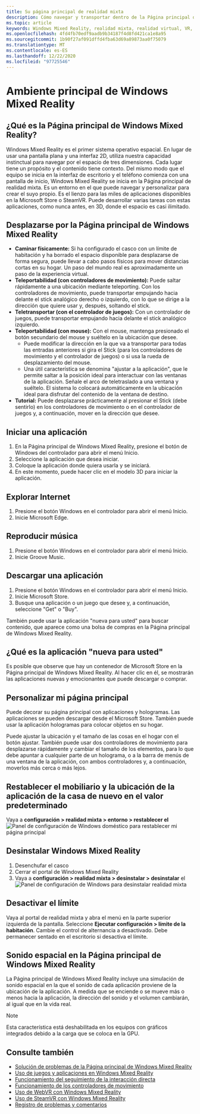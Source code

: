 ```yaml
---
title: Su página principal de realidad mixta
description: Cómo navegar y transportar dentro de la Página principal de Windows Mixed Reality, iniciar aplicaciones y juegos, personalizar la Página principal y cambiar la configuración de objetos visuales, de audio y de voz.
ms.topic: article
keywords: Windows Mixed Reality, realidad mixta, realidad virtual, VR, MR, Home, navegar, ponerse en marcha, aplicaciones, juegos
ms.openlocfilehash: 4fd4fb70edf9aadb9b34187f4d8fd421ca1e8a95
ms.sourcegitcommit: 1b90f27af091dffd4fba63d69a89873aa0f75079
ms.translationtype: MT
ms.contentlocale: es-ES
ms.lasthandoff: 12/22/2020
ms.locfileid: "97725546"
---
```

# <a name="your-windows-mixed-reality-home"></a>Ambiente principal de Windows Mixed Reality

## <a name="what-is-the-windows-mixed-reality-home"></a>¿Qué es la Página principal de Windows Mixed Reality?

Windows Mixed Reality es el primer sistema operativo espacial. En lugar de usar una pantalla plana y una interfaz 2D, utiliza nuestra capacidad instinctual para navegar por el espacio de tres dimensiones. Cada lugar tiene un propósito y el contenido tiene contexto. Del mismo modo que el equipo se inicia en la interfaz de escritorio y el teléfono comienza con una pantalla de inicio, Windows Mixed Reality se inicia en la Página principal de realidad mixta. Es un entorno en el que puede navegar y personalizar para crear el suyo propio. Es el lienzo para las miles de aplicaciones disponibles en la Microsoft Store o SteamVR. Puede desarrollar varias tareas con estas aplicaciones, como nunca antes, en 3D, donde el espacio es casi ilimitado.

## <a name="move-through-the-windows-mixed-reality-home"></a>Desplazarse por la Página principal de Windows Mixed Reality

* **Caminar físicamente:** Si ha configurado el casco con un límite de habitación y ha borrado el espacio disponible para desplazarse de forma segura, puede llevar a cabo pasos físicos para mover distancias cortas en su hogar. Un paso del mundo real es aproximadamente un paso de la experiencia virtual.
* **Teleportabilidad (con controladores de movimiento):** Puede saltar rápidamente a una ubicación mediante teleporting. Con los controladores de movimiento, puede transportar empujando hacia delante el stick analógico derecho o izquierdo, con lo que se dirige a la dirección que quiere usar y, después, soltando el stick.
* **Teletransportar (con el controlador de juegos):** Con un controlador de juegos, puede transportar empujando hacia delante el stick analógico izquierdo.
* **Teleportabilidad (con mouse):** Con el mouse, mantenga presionado el botón secundario del mouse y suéltelo en la ubicación que desee.
  * Puede modificar la dirección en la que va a transportar para todas las entradas anteriores si gira el Stick (para los controladores de movimiento y el controlador de juegos) o si usa la rueda de desplazamiento del mouse.
  * Una útil característica se denomina "ajustar a la aplicación", que le permite saltar a la posición ideal para interactuar con las ventanas de la aplicación. Señale el arco de teletraslado a una ventana y suéltelo. El sistema lo colocará automáticamente en la ubicación ideal para disfrutar del contenido de la ventana de destino.
* **Tutorial:** Puede desplazarse prácticamente al presionar el Stick (debe sentirlo) en los controladores de movimiento o en el controlador de juegos y, a continuación, mover en la dirección que desee.

## <a name="launch-an-app"></a>Iniciar una aplicación

1. En la Página principal de Windows Mixed Reality, presione el botón de Windows del controlador para abrir el menú Inicio.
2. Seleccione la aplicación que desea iniciar.
3. Coloque la aplicación donde quiera usarla y se iniciará.
4. En este momento, puede hacer clic en el modelo 3D para iniciar la aplicación.

## <a name="browse-the-web"></a>Explorar Internet

1. Presione el botón Windows en el controlador para abrir el menú Inicio.
2. Inicie Microsoft Edge.

## <a name="play-music"></a>Reproducir música

1. Presione el botón Windows en el controlador para abrir el menú Inicio.
2. Inicie Groove Music.

## <a name="download-an-app"></a>Descargar una aplicación

1. Presione el botón Windows en el controlador para abrir el menú Inicio.
2. Inicie Microsoft Store.
3. Busque una aplicación o un juego que desee y, a continuación, seleccione "Get" o "Buy".

También puede usar la aplicación "nueva para usted" para buscar contenido, que aparece como una bolsa de compras en la Página principal de Windows Mixed Reality.

## <a name="what-is-the-new-for-you-app"></a>¿Qué es la aplicación "nueva para usted"

Es posible que observe que hay un contenedor de Microsoft Store en la Página principal de Windows Mixed Reality. Al hacer clic en él, se mostrarán las aplicaciones nuevas y emocionantes que puede descargar o comprar.

## <a name="personalize-my-home"></a>Personalizar mi página principal

Puede decorar su página principal con aplicaciones y hologramas. Las aplicaciones se pueden descargar desde el Microsoft Store. También puede usar la aplicación hologramas para colocar objetos en su hogar.

Puede ajustar la ubicación y el tamaño de las cosas en el hogar con el botón ajustar. También puede usar dos controladores de movimiento para desplazarse rápidamente y cambiar el tamaño de los elementos, para lo que debe apuntar a cualquier parte de un holograma, o a la barra de menús de una ventana de la aplicación, con ambos controladores y, a continuación, moverlos más cerca o más lejos.

## <a name="reset-my-homes-furniture-and-app-placement-back-to-default"></a>Restablecer el mobiliario y la ubicación de la aplicación de la casa de nuevo en el valor predeterminado

Vaya a **configuración > realidad mixta > entorno > restablecer el** ![ Panel de configuración de Windows doméstico para restablecer mi página principal](images/1050px-environmentreset.png)

## <a name="uninstall-windows-mixed-reality"></a>Desinstalar Windows Mixed Reality

1. Desenchufar el casco
2. Cerrar el portal de Windows Mixed Reality
3. Vaya a **configuración > realidad mixta > desinstalar > desinstalar** el ![ Panel de configuración de Windows para desinstalar realidad mixta](images/1050px-uninstall2.png)

## <a name="turn-off-the-boundary"></a>Desactivar el límite

Vaya al portal de realidad mixta y abra el menú en la parte superior izquierda de la pantalla. Seleccione **Ejecutar configuración > límite de la habitación**. Cambie el control de alternancia a desactivado. Debe permanecer sentado en el escritorio si desactiva el límite.

## <a name="spatial-sound-in-the-windows-mixed-reality-home"></a>Sonido espacial en la Página principal de Windows Mixed Reality

La Página principal de Windows Mixed Reality incluye una simulación de sonido espacial en la que el sonido de cada aplicación proviene de la ubicación de la aplicación. A medida que se enciende o se mueve más o menos hacia la aplicación, la dirección del sonido y el volumen cambiarán, al igual que en la vida real. 

> [!NOTE]
> Esta característica está deshabilitada en los equipos con gráficos integrados debido a la carga que se coloca en la GPU.

## <a name="see-also"></a>Consulte también

* [Solución de problemas de la Página principal de Windows Mixed Reality](wmr-setup-faq.md#my-motion-controllers-arent-working)
* [Uso de juegos y aplicaciones en Windows Mixed Reality](using-games-and-apps-in-windows-mixed-reality.md)
* [Funcionamiento del seguimiento de la interacción directa](tracking-system.md)
* [Funcionamiento de los controladores de movimiento](controllers-in-wmr.md)
* [Uso de WebVR con Windows Mixed Reality](webvr.md)
* [Uso de SteamVR con Windows Mixed Reality](using-steamvr-with-windows-mixed-reality.md)
* [Registro de problemas y comentarios](filing-feedback.md)
